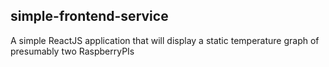 ## simple-frontend-service
A simple ReactJS application that will display a static temperature graph of presumably two RaspberryPIs
